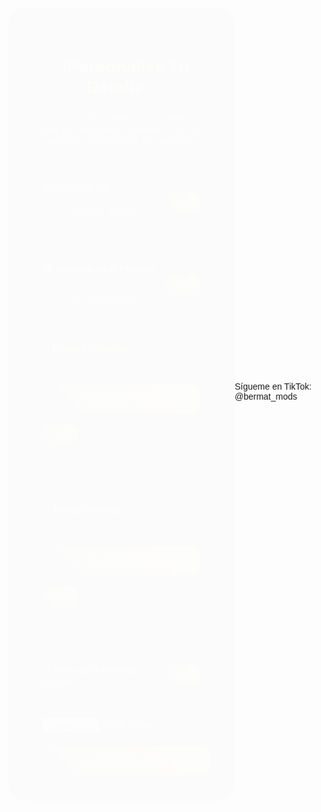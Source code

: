 
<html lang="es">
<head>
  <meta charset="UTF-8">
  <meta name="viewport" content="width=device-width, initial-scale=1.0">
  <title>Personaliza Tu Detalle</title>
  <style>
    body {
      font-family: 'Poppins', sans-serif;
      background: url('img/fondo.jpg') no-repeat center center fixed;
      background-size: cover;
      padding: 20px;
      margin: 0;
      min-height: 100vh;
      display: flex;
      justify-content: center;
      align-items: center;
      position: relative;
      overflow: auto;
    }

    .watermark {
      position: absolute;
      bottom: 10px;
      left: 50%;
      transform: translateX(-50%);
      color: rgba(255, 255, 255, 0.7);
      font-size: 1.2em;
      font-weight: bold;
      text-shadow: 0 2px 4px rgba(0, 0, 0, 0.5);
      z-index: 0;
    }

    .form-container {
      background: linear-gradient(135deg, rgba(0, 0, 0, 0.9), rgba(20, 20, 20, 0.9));
      padding: 40px;
      max-width: 90%;
      width: 450px;
      margin: 20px auto;
      border-radius: 25px;
      box-shadow: 0 15px 40px rgba(0, 0, 0, 0.5);
      position: relative;
      z-index: 1;
      backdrop-filter: blur(8px);
      color: #e6e6ff;
      animation: fadeIn 1s ease-in-out;
    }

    @keyframes fadeIn {
      from { opacity: 0; transform: translateY(20px); }
      to { opacity: 1; transform: translateY(0); }
    }

    h2 {
      text-align: center;
      color: #FFD700;
      font-size: 2em;
      margin-bottom: 25px;
      text-shadow: 0 0 10px rgba(255, 215, 0, 0.8), 0 2px 6px rgba(0, 0, 0, 0.6);
      font-weight: 700;
    }

    .intro-message {
      text-align: center;
      color: #e6e6ff;
      font-size: 1.1em;
      font-style: italic;
      margin-bottom: 25px;
      text-shadow: 0 1px 3px rgba(0, 0, 0, 0.5);
    }

    .section-title {
      color: #FFD700;
      font-size: 1.2em;
      font-weight: bold;
      margin-top: 20px;
      margin-bottom: 10px;
      text-shadow: 0 0 8px rgba(255, 215, 0, 0.6), 0 1px 3px rgba(0, 0, 0, 0.5);
      padding: 12px;
      background: rgba(30, 30, 30, 0.8);
      border-radius: 10px;
      box-shadow: 0 3px 6px rgba(0, 0, 0, 0.4);
      border: 1px solid rgba(255, 215, 0, 0.3);
    }

    label {
      display: block;
      margin-top: 15px;
      font-weight: bold;
      color: #e6e6ff;
      font-size: 1.1em;
    }

    .input-container, .button-container {
      display: flex;
      align-items: center;
      gap: 10px;
      flex-wrap: wrap;
      padding: 15px;
      margin-bottom: 10px;
      border-radius: 12px;
      box-shadow: 0 4px 12px rgba(0, 0, 0, 0.4);
      border: 1px solid rgba(255, 215, 0, 0.2);
    }

    .input-container:nth-child(odd), .button-container:nth-child(odd) {
      background: rgba(30, 30, 30, 0.6);
    }

    .input-container:nth-child(even), .button-container:nth-child(even) {
      background: rgba(40, 40, 40, 0.6);
    }

    input, button {
      width: 100%;
      padding: 14px;
      margin-top: 8px;
      border-radius: 12px;
      border: none;
      box-sizing: border-box;
      font-size: 1em;
      transition: transform 0.2s ease, box-shadow 0.2s ease;
    }

    input {
      background: rgba(30, 30, 30, 0.8);
      color: #e6e6ff;
      box-shadow: inset 0 2px 5px rgba(0, 0, 0, 0.3);
      border: 1px solid rgba(255, 215, 0, 0.3);
    }

    input::placeholder {
      color: rgba(230, 230, 255, 0.7);
      opacity: 1;
    }

    input:focus {
      outline: none;
      transform: scale(1.02);
      box-shadow: 0 0 15px rgba(255, 215, 0, 0.7);
      border-color: rgba(255, 215, 0, 0.8);
    }

    button {
      background: linear-gradient(45deg, #333333, #FFD700);
      color: white;
      font-weight: bold;
      cursor: pointer;
      transition: background 0.3s ease, transform 0.2s ease;
      border: 1px solid rgba(255, 215, 0, 0.5);
      text-shadow: 0 1px 2px rgba(0, 0, 0, 0.5);
    }

    button:hover {
      background: linear-gradient(45deg, #222222, #FFC400);
      transform: scale(1.05);
      box-shadow: 0 0 15px rgba(255, 215, 0, 0.5);
    }

    .success, .error {
      margin-top: 15px;
      font-weight: bold;
      text-align: center;
      font-size: 1.1em;
      padding: 12px;
      border-radius: 10px;
      opacity: 1;
      transition: opacity 0.5s ease;
    }

    .success {
      color: #FFD700;
      background: rgba(255, 215, 0, 0.2);
      border: 1px solid rgba(255, 215, 0, 0.4);
      text-shadow: 0 0 8px rgba(255, 215, 0, 0.6);
    }

    .error {
      color: #FFD700;
      background: rgba(255, 215, 0, 0.2);
      border: 1px solid rgba(255, 215, 0, 0.4);
      text-shadow: 0 0 8px rgba(255, 215, 0, 0.6);
    }

    .link-container {
      margin-top: 20px;
      text-align: center;
    }

    .link-message {
      color: #e6e6ff;
      font-size: 1em;
      margin-bottom: 15px;
      font-style: italic;
      background: rgba(255, 215, 0, 0.2);
      border: 2px solid #FFD700;
      padding: 15px;
      border-radius: 12px;
      text-align: left;
    }

    .link-high, .link-low {
      padding: 15px;
      border-radius: 12px;
      box-shadow: 0 4px 12px rgba(0, 0, 0, 0.4);
      margin-bottom: 12px;
      border: 1px solid rgba(255, 215, 0, 0.3);
    }

    .link-high {
      background: linear-gradient(45deg, rgba(30, 30, 30, 0.8), rgba(20, 20, 20, 0.8));
    }

    .link-low {
      background: linear-gradient(45deg, rgba(40, 40, 40, 0.8), rgba(30, 30, 30, 0.8));
    }

    .link-high input, .link-low input {
      width: 100%;
      padding: 12px;
      margin-bottom: 10px;
      background: rgba(30, 30, 30, 0.8);
      color: #e6e6ff;
      font-size: 0.9em;
      border: 1px solid rgba(255, 215, 0, 0.3);
    }

    .link-high button, .link-low button {
      width: 100%;
      margin: 5px 0;
      font-size: 0.9em;
      background: linear-gradient(45deg, #333333, #FFD700);
      color: #fff;
      border: 1px solid rgba(255, 215, 0, 0.5);
    }

    .link-high button:hover, .link-low button:hover {
      background: linear-gradient(45deg, #222222, #FFC400);
      transform: scale(1.05);
      box-shadow: 0 0 15px rgba(255, 215, 0, 0.5);
    }

    .show-button {
      width: auto;
      background: linear-gradient(45deg, #333333, #FFD700);
      padding: 8px 12px;
      font-size: 0.9em;
      border-radius: 10px;
      border: 1px solid rgba(255, 215, 0, 0.5);
    }

    .show-button:hover {
      background: linear-gradient(45deg, #222222, #FFC400);
      transform: scale(1.05);
      box-shadow: 0 0 15px rgba(255, 215, 0, 0.5);
    }

    .photos-container, .phrases-container {
      max-height: 0;
      overflow: hidden;
      transition: max-height 0.5s ease-out;
      margin-top: 15px;
      padding: 15px;
      background: rgba(30, 30, 30, 0.6);
      border-radius: 12px;
      box-shadow: 0 4px 12px rgba(0, 0, 0, 0.4);
      border: 1px solid rgba(255, 215, 0, 0.2);
    }

    .photos-container.open, .phrases-container.open {
      max-height: 1500px;
    }

    .photos-message, .phrases-message {
      text-align: center;
      color: #e6e6ff;
      font-size: 1em;
      margin: 15px 0;
      font-style: italic;
    }

    .preview-panel, .confirmation-panel {
      position: fixed;
      top: 50%;
      left: 50%;
      transform: translate(-50%, -50%);
      width: 90%;
      max-width: 450px;
      max-height: 80vh;
      box-shadow: 0 15px 40px rgba(0, 0, 0, 0.5);
      border-radius: 20px;
      transition: opacity 0.3s ease, transform 0.3s ease;
      z-index: 1000;
      opacity: 0;
      pointer-events: none;
      backdrop-filter: blur(8px);
      padding: 25px;
      text-align: center;
      overflow-y: auto;
      background: linear-gradient(135deg, rgba(0, 0, 0, 0.95), rgba(20, 20, 20, 0.95));
      border: 2px solid #FFD700;
    }

    .preview-panel.open, .confirmation-panel.open {
      opacity: 1;
      pointer-events: auto;
      transform: translate(-50%, -50%) scale(1);
    }

    .preview-panel img {
      width: 100%;
      max-height: calc(60vh - 60px);
      object-fit: contain;
      border-radius: 10px;
      margin-top: 10px;
      border: 1px solid rgba(255, 215, 0, 0.3);
    }

    .preview-panel header, .confirmation-panel header {
      padding: 15px;
      color: #FFD700;
      font-size: 1.2em;
      display: flex;
      justify-content: space-between;
      align-items: center;
      border-top-left-radius: 20px;
      border-top-right-radius: 20px;
      background: linear-gradient(45deg, #333333, #FFD700);
      text-shadow: 0 0 8px rgba(255, 215, 0, 0.6);
    }

    .preview-panel header button, .confirmation-panel header button {
      background: transparent;
      border: none;
      color: white;
      font-size: 1.5em;
      cursor: pointer;
      transition: transform 0.2s ease;
    }

    .preview-panel header button:hover, .confirmation-panel header button:hover {
      transform: scale(1.1);
    }

    .confirmation-panel p {
      color: #e6e6ff;
      font-size: 1em;
      margin: 15px 0;
    }

    .confirmation-panel .highlight {
      color: #FFD700;
      font-weight: bold;
      text-shadow: 0 0 8px rgba(255, 215, 0, 0.6);
    }

    @media (max-width: 600px) {
      .form-container {
        padding: 25px;
        width: 100%;
      }

      h2 {
        font-size: 1.7em;
      }

      .intro-message, .section-title {
        font-size: 1em;
      }

      input, button {
        font-size: 0.9em;
        padding: 12px;
      }

      .show-button {
        padding: 6px 10px;
        font-size: 0.8em;
      }

      .link-high button, .link-low button {
        width: 100%;
        margin: 5px 0;
      }

      .preview-panel, .confirmation-panel {
        width: 95%;
        max-height: 85vh;
        padding: 20px;
      }

      .watermark {
        font-size: 1em;
      }

      .photos-container.open, .phrases-container.open {
        max-height: 3000px;
      }
    }
  </style>
</head>
<body>
  <div class="form-container">
    <h2>👑Personaliza Tu Detalle👑</h2>
    <p class="intro-message">Crea tu propio universo con frases y fotos que orbitarán tu planeta. ¡Usa los botones para explorar las opciones!</p>
    <div class="input-container">
      <div style="flex: 1;">
        <label>🆔 Crear tu ID:</label> <input type="text" id="usuario" placeholder="Ej: ➪𝐁𝐞𝐫𝐌𝐚𝐭_𝐌𝐨𝐝𝐬𖤍">
      </div><button class="show-button" onclick="mostrarGuia('usuario')">Guía</button>
    </div>
    <div class="input-container">
      <div style="flex: 1;">
        <label>🌍 Nombre en el Planeta:</label> <input type="text" id="nombrePlaneta" placeholder="Ej: ➪𝐁𝐞𝐫𝐌𝐚𝐭_𝐌𝐨𝐝𝐬𖤍">
      </div><button class="show-button" onclick="mostrarGuia('nombrePlaneta')">Guía</button>
    </div>
    <div class="section-title">
      🌟 Frases Girando
    </div>
    <div class="button-container">
      <button onclick="togglePhrasesContainer()">Desplegar Frases</button> <button class="show-button" onclick="mostrarGuia('fraseGirando')">Guía</button>
    </div>
    <div class="phrases-container" id="phrasesContainer">
      <div class="phrases-message">
        Solo necesitas una frase, ¡pero puedes agregar hasta 5!
      </div><label>🌟 Frase o Palabra Girando 1:</label>
      <input type="text" id="fraseGirando1" placeholder="Ej: Te amo"> <label>🌟 Frase o Palabra Girando 2:</label>
      <input type="text" id="fraseGirando2" placeholder="Ej: Siempre juntos"> <label>🌟 Frase o Palabra Girando 3:</label> <input type="text" id="fraseGirando3" placeholder="Ej: Mi amor"> <label>🌟 Frase o Palabra Girando 4:</label> <input type="text" id="fraseGirando4" placeholder="Ej: Eres mi todo"> <label>🌟 Frase o Palabra Girando 5:</label> <input type="text" id="fraseGirando5" placeholder="Ej: Para siempre">
    </div>
    <div class="section-title">
      📸 Fotos Girando
    </div>
    <div class="button-container">
      <button onclick="togglePhotosContainer()">Desplegar Fotos</button> <button class="show-button" onclick="mostrarGuia('fotoGirando')">Guía</button>
    </div>
    <div class="phrases-container" id="photosContainer">
      <div class="phrases-message">
        Solo necesitas una foto, ¡pero puedes agregar hasta 10!
      </div><label>📸 Foto para Girar 1:</label> <input type="file" id="fotoGirando1" accept="image/*"> <label>📸 Foto para Girar 2:</label> <input type="file" id="fotoGirando2" accept="image/*"> <label>📸 Foto para Girar 3:</label> <input type="file" id="fotoGirando3" accept="image/*"> <label>📸 Foto para Girar 4:</label> <input type="file" id="fotoGirando4" accept="image/*"> <label>📸 Foto para Girar 5:</label> <input type="file" id="fotoGirando5" accept="image/*"> <label>📸 Foto para Girar 6:</label> <input type="file" id="fotoGirando6" accept="image/*"> <label>📸 Foto para Girar 7:</label> <input type="file" id="fotoGirando7" accept="image/*"> <label>📸 Foto para Girar 8:</label> <input type="file" id="fotoGirando8" accept="image/*"> <label>📸 Foto para Girar 9:</label> <input type="file" id="fotoGirando9" accept="image/*"> <label>📸 Foto para Girar 10:</label> <input type="file" id="fotoGirando10" accept="image/*">
    </div>
    <div class="input-container">
      <div style="flex: 1;">
        <label>💫 Foto de la Estrella Fugaz:</label>
      </div><button class="show-button" onclick="mostrarGuia('estrellaFugaz')">Guía</button>
    </div><input type="file" id="estrellaFugaz" accept="image/*">
    <button onclick="guardarInformacion()">Guardar Información</button>
    <div id="mensaje"></div>
    <div class="link-container" id="linkContainer" style="display: none;">
      <div class="link-message">
        ⚠️ <b>Aviso Importante:</b><br>
        <br>
        👉 <b>Elige el enlace según tu dispositivo:</b><br>
        <br>
        💻 <b>PC / Celulares de Gama Alta</b><br>
        <div class="link-high">
          <input type="text" id="linkGeneradoHigh" readonly>
          <button onclick="compartirWhatsapp('high')">💬 Compartir WhatsApp (💻 PC / 🔝 Gama Alta)</button>
        </div><br>
        📱 <b>Celulares de Gama Baja</b><br>
        <div class="link-low">
          <input type="text" id="linkGeneradoLow" readonly>
          <button onclick="compartirWhatsapp('low')">💬 Compartir WhatsApp (📱 Gama Baja)</button>
        </div>
      </div>
    </div>
  </div>
  <div class="preview-panel" id="previewPanel">
    <header>
      Guía de la plantilla <button onclick="cerrarPanel()">×</button>
    </header><img id="previewImage" src="" alt="Guía de la plantilla">
  </div>
  <div class="confirmation-panel" id="confirmationPanel">
    <header>
      Información Guardada <button onclick="cerrarConfirmationPanel()">×</button>
    </header>
    <p id="confirmationMessage"></p>
  </div>
  <div class="watermark">
    Sígueme en TikTok: @bermat_mods
  </div>
  <script type="module">
    
    import { initializeApp } from 'https://www.gstatic.com/firebasejs/9.22.2/firebase-app.js';
    import { getDatabase, ref, set, get } from 'https://www.gstatic.com/firebasejs/9.22.2/firebase-database.js';

    const firebaseConfig = {
      apiKey: "AIzaSyDpOr0m4RL00yNfXZRSPTpLdM3oGNNnxlc",
      authDomain: "universo-dfd68.firebaseapp.com",
      databaseURL: "https://universo-dfd68-default-rtdb.firebaseio.com",
      projectId: "universo-dfd68",
      storageBucket: "universo-dfd68.firebasestorage.app",
      messagingSenderId: "854783882661",
      appId: "1:854783882661:web:6588b7701cf4614b99e44c",
      measurementId: "G-ZQXQ3RBE48"
    };

    const app = initializeApp(firebaseConfig);
    const database = getDatabase(app);

    window.onload = function() {
      // Eliminado: No se muestra el panel del navegador
    };

    window.togglePhotosContainer = function() {
      const photosContainer = document.getElementById("photosContainer");
      photosContainer.classList.toggle("open");
    };

    window.togglePhrasesContainer = function() {
      const phrasesContainer = document.getElementById("phrasesContainer");
      phrasesContainer.classList.toggle("open");
    };

    window.guardarInformacion = async function() {
      const usuario = document.getElementById("usuario").value.trim().toLowerCase();
      const nombrePlaneta = document.getElementById("nombrePlaneta").value.trim();
      const estrellaFugazInput = document.getElementById("estrellaFugaz");
      const frasesGirandoInputs = [
        document.getElementById("fraseGirando1"),
        document.getElementById("fraseGirando2"),
        document.getElementById("fraseGirando3"),
        document.getElementById("fraseGirando4"),
        document.getElementById("fraseGirando5")
      ];
      const fotosGirandoInputs = [
        document.getElementById("fotoGirando1"),
        document.getElementById("fotoGirando2"),
        document.getElementById("fotoGirando3"),
        document.getElementById("fotoGirando4"),
        document.getElementById("fotoGirando5"),
        document.getElementById("fotoGirando6"),
        document.getElementById("fotoGirando7"),
        document.getElementById("fotoGirando8"),
        document.getElementById("fotoGirando9"),
        document.getElementById("fotoGirando10")
      ];
      const mensaje = document.getElementById("mensaje");
      const linkContainer = document.getElementById("linkContainer");
      const linkGeneradoHigh = document.getElementById("linkGeneradoHigh");
      const linkGeneradoLow = document.getElementById("linkGeneradoLow");
      const confirmationPanel = document.getElementById("confirmationPanel");
      const confirmationMessage = document.getElementById("confirmationMessage");

      let errores = [];
      if (!usuario) errores.push("ID");
      if (!nombrePlaneta) errores.push("Nombre en el Planeta");
      if (!estrellaFugazInput.files[0]) errores.push("Foto de la Estrella Fugaz");

      const frasesCargadas = frasesGirandoInputs.filter(input => input.value.trim());
      if (frasesCargadas.length === 0) errores.push("al menos una Frase o Palabra Girando");

      const fotosCargadas = fotosGirandoInputs.filter(input => input.files[0]);
      if (fotosCargadas.length === 0) errores.push("al menos una Foto para Girar");

      if (errores.length > 0) {
        mensaje.innerHTML = `<div class="error">❌ Por favor completa los siguientes campos: ${errores.join(", ")}. Tu información se guardará solo por 8 horas y luego se eliminará para mayor privacidad.</div>`;
        setTimeout(() => {
          mensaje.style.opacity = '0';
        }, 5000);
        mensaje.style.opacity = '1';
        return;
      }

      mensaje.innerHTML = "<div class='success'>⏳ Verificando usuario...</div>";
      mensaje.style.opacity = '1';

      try {
        const snapshot = await get(ref(database, "usuarios/" + usuario));
        if (snapshot.exists()) {
          mensaje.innerHTML = "<div class='error'>❌ El nombre de usuario ya está en uso. Elige otro. Tu información se guardará solo por 8 horas y luego se eliminará para mayor privacidad.</div>";
          setTimeout(() => {
            mensaje.style.opacity = '0';
          }, 5000);
          mensaje.style.opacity = '1';
          return;
        }

        mensaje.innerHTML = "<div class='success'>⏳ Comprimiendo y guardando imágenes...</div>";

        const fotosGirando = [];
        for (let input of fotosCargadas) {
          const imagen = await comprimirImagen(input.files[0]);
          fotosGirando.push(imagen);
        }

        const estrellaFugaz = await comprimirImagen(estrellaFugazInput.files[0]);

        const frasesGirando = frasesCargadas.map(input => input.value.trim());

        const datos = {
          nombrePlaneta,
          frasesGirando,
          fotosGirando,
          estrellaFugaz,
          timestamp: Date.now()
        };
        await set(ref(database, "usuarios/" + usuario), datos);

        confirmationMessage.innerHTML = `✅ ¡Información guardada exitosamente!<br>Tu ID es: <span class="highlight">${usuario}</span><br>Tu link ya se generó correctamente, ya puedes compartirlo con tu pareja o amiga ...<br><small>Tu información se guardará solo por 8 horas y luego se eliminará para mayor privacidad.</small>`;
        confirmationPanel.classList.add("open");

        const linkHigh = `https://anthony-cup.github.io/sorpresa-de-universo/?id=${usuario}`;
        const linkLow = `https://anthony-cup.github.io/sorpresa-universo-movil-/?id=${usuario}`;
        linkGeneradoHigh.value = linkHigh;
        linkGeneradoLow.value = linkLow;
        linkContainer.style.display = "block";

        setTimeout(async () => {
          try {
            await set(ref(database, "usuarios/" + usuario), null);
            console.log(`Datos del usuario ${usuario} eliminados después de 8 horas.`);
          } catch (error) {
            console.error("Error al eliminar datos:", error);
          }
        }, 28800000);

      } catch (error) {
        console.error("Error al guardar:", error);
        mensaje.innerHTML = "<div class='error'>❌ Error al guardar: " + error.message + ". Por favor, intenta de nuevo. Tu información se guardará solo por 8 horas y luego se eliminará para mayor privacidad.</div>";
        setTimeout(() => {
          mensaje.style.opacity = '0';
        }, 5000);
        mensaje.style.opacity = '1';
      }
    };

    async function comprimirImagen(file) {
      return new Promise((resolve, reject) => {
        const reader = new FileReader();
        reader.onload = function (event) {
          const img = new Image();
          img.src = event.target.result;
          img.onload = function () {
            const canvas = document.createElement("canvas");
            const ctx = canvas.getContext("2d");
            const maxWidth = 800;
            const maxHeight = 800;
            let width = img.width;
            let height = img.height;

            if (width > height) {
              if (width > maxWidth) {
                height = Math.round((height * maxWidth) / width);
                width = maxWidth;
              }
            } else {
              if (height > maxHeight) {
                width = Math.round((width * maxHeight) / height);
                height = maxHeight;
              }
            }

            canvas.width = width;
            canvas.height = height;
            ctx.drawImage(img, 0, 0, width, height);

            const dataUrl = canvas.toDataURL("image/jpeg", 0.7);
            resolve(dataUrl);
          };
          img.onerror = reject;
        };
        reader.onerror = reject;
        reader.readAsDataURL(file);
      });
    }

    window.compartirWhatsapp = function(type) {
      const link = type === 'high' 
        ? document.getElementById("linkGeneradoHigh").value 
        : document.getElementById("linkGeneradoLow").value;

      const usuario = document.getElementById("usuario").value.trim().toLowerCase();

      const texto = 
  `
  ━━━━━━━━━━━━━━━━━━━
  ✨ Mira el universo que preparé para ti ✨
  🔗 Enlace: ${link}  


  `;

      const whatsappURL = `https://wa.me/?text=${encodeURIComponent(texto)}`;
      window.open(whatsappURL, "_blank");
    };

    window.mostrarGuia = function(campo) {
      const previewPanel = document.getElementById("previewPanel");
      const previewImage = document.getElementById("previewImage");
      let imagenSrc = '';

      switch (campo) {
        case 'usuario':
          imagenSrc = 'img/1.jpg';
          break;
        case 'nombrePlaneta':
          imagenSrc = 'img/2.jpg';
          break;
        case 'fraseGirando':
          imagenSrc = 'img/3.jpg';
          break;
        case 'fotoGirando':
          imagenSrc = 'img/4.jpg';
          break;
        case 'estrellaFugaz':
          imagenSrc = 'img/5.jpg';
          break;
      }

      previewImage.src = imagenSrc;
      previewPanel.classList.add("open");
    };

    window.cerrarPanel = function() {
      document.getElementById("previewPanel").classList.remove("open");
    };

    window.cerrarConfirmationPanel = function() {
      document.getElementById("confirmationPanel").classList.remove("open");
    };

    // Funciones de soporte eliminadas ya que no se usan
    window.cerrarBrowserPanel = function() {
      // Eliminado
    };

    window.cerrarSupportPanel = function() {
      // Eliminado
    };

    window.abrirSupportPanel = function() {
      // Eliminado
    };

    window.abrirYapeImage = function() {
      // Eliminado
    };

    window.abrirPayPal = function() {
      // Eliminado
    };
  </script>
</body>
</html>
